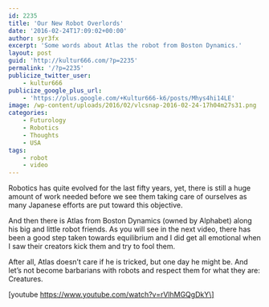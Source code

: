 ```yaml
---
id: 2235
title: 'Our New Robot Overlords'
date: '2016-02-24T17:09:02+00:00'
author: syr3fx
excerpt: 'Some words about Atlas the robot from Boston Dynamics.'
layout: post
guid: 'http://kultur666.com/?p=2235'
permalink: '/?p=2235'
publicize_twitter_user:
    - kultur666
publicize_google_plus_url:
    - 'https://plus.google.com/+Kultur666-k6/posts/Mhys4hi14LE'
image: /wp-content/uploads/2016/02/vlcsnap-2016-02-24-17h04m27s31.png
categories:
    - Futurology
    - Robotics
    - Thoughts
    - USA
tags:
    - robot
    - video
---
```


Robotics has quite evolved for the last fifty years, yet, there is still a huge amount of work needed before we see them taking care of ourselves as many Japanese efforts are put toward this objective.

And then there is Atlas from Boston Dynamics (owned by Alphabet) along his big and little robot friends. As you will see in the next video, there has been a good step taken towards equilibrium and I did get all emotional when I saw their creators kick them and try to fool them.

After all, Atlas doesn’t care if he is tricked, but one day he might be. And let’s not become barbarians with robots and respect them for what they are: Creatures.

\[youtube https://www.youtube.com/watch?v=rVlhMGQgDkY\]